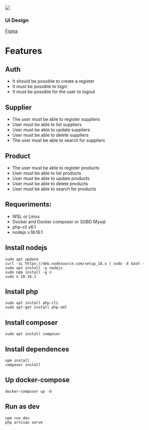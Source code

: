 <img src="https://user-images.githubusercontent.com/69410605/251194726-4e0a732e-4af5-4935-9bcc-1808d07c0d66.png"/>

### Ui Design
<a href="https://www.figma.com/file/vqaI0VViFlaYX3dCWjsblc/iStoq?type=design&node-id=0-1&mode=design">
    Figma
</a>

# Features
## Auth
* It should be possible to create a register
* It must be possible to login
* It must be possible for the user to logout

## Supplier
* The user must be able to register suppliers
* User must be able to list suppliers
* User must be able to update suppliers
* User must be able to delete suppliers
* The user must be able to search for suppliers

## Product
* The user must be able to register products
* User must be able to list products
* User must be able to update products
* User must be able to delete products
* User must be able to search for products

## Requeriments:
* WSL or Linux
* Docker and Docker composer or SGBD Mysql
* php-cli v8.1
* nodejs v.18.16.1

## Install nodejs
    sudo apt update
    curl -sL https://deb.nodesource.com/setup_18.x | sudo -E bash -
    sudo apt install -y nodejs
    sudo npm install -g n
    sudo n 18.16.1

## Install php
    sudo apt install php-cli
    sudo apt-get install php-xml

## Install composer
    sudo apt install composer

## Install dependences
    npm install
    composer install
## Up docker-compose
    docker-composer up -d
## Run as dev
    npm run dev
    php artisan serve


